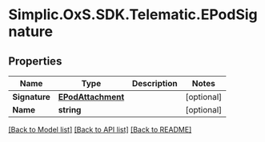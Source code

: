 # Simplic.OxS.SDK.Telematic.EPodSignature

## Properties

Name | Type | Description | Notes
------------ | ------------- | ------------- | -------------
**Signature** | [**EPodAttachment**](EPodAttachment.md) |  | [optional] 
**Name** | **string** |  | [optional] 

[[Back to Model list]](../README.md#documentation-for-models) [[Back to API list]](../README.md#documentation-for-api-endpoints) [[Back to README]](../README.md)

